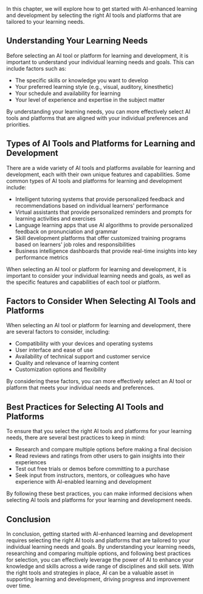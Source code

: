 

In this chapter, we will explore how to get started with AI-enhanced learning and development by selecting the right AI tools and platforms that are tailored to your learning needs.

Understanding Your Learning Needs
---------------------------------

Before selecting an AI tool or platform for learning and development, it is important to understand your individual learning needs and goals. This can include factors such as:

* The specific skills or knowledge you want to develop
* Your preferred learning style (e.g., visual, auditory, kinesthetic)
* Your schedule and availability for learning
* Your level of experience and expertise in the subject matter

By understanding your learning needs, you can more effectively select AI tools and platforms that are aligned with your individual preferences and priorities.

Types of AI Tools and Platforms for Learning and Development
------------------------------------------------------------

There are a wide variety of AI tools and platforms available for learning and development, each with their own unique features and capabilities. Some common types of AI tools and platforms for learning and development include:

* Intelligent tutoring systems that provide personalized feedback and recommendations based on individual learners' performance
* Virtual assistants that provide personalized reminders and prompts for learning activities and exercises
* Language learning apps that use AI algorithms to provide personalized feedback on pronunciation and grammar
* Skill development platforms that offer customized training programs based on learners' job roles and responsibilities
* Business intelligence dashboards that provide real-time insights into key performance metrics

When selecting an AI tool or platform for learning and development, it is important to consider your individual learning needs and goals, as well as the specific features and capabilities of each tool or platform.

Factors to Consider When Selecting AI Tools and Platforms
---------------------------------------------------------

When selecting an AI tool or platform for learning and development, there are several factors to consider, including:

* Compatibility with your devices and operating systems
* User interface and ease of use
* Availability of technical support and customer service
* Quality and relevance of learning content
* Customization options and flexibility

By considering these factors, you can more effectively select an AI tool or platform that meets your individual needs and preferences.

Best Practices for Selecting AI Tools and Platforms
---------------------------------------------------

To ensure that you select the right AI tools and platforms for your learning needs, there are several best practices to keep in mind:

* Research and compare multiple options before making a final decision
* Read reviews and ratings from other users to gain insights into their experiences
* Test out free trials or demos before committing to a purchase
* Seek input from instructors, mentors, or colleagues who have experience with AI-enabled learning and development

By following these best practices, you can make informed decisions when selecting AI tools and platforms for your learning and development needs.

Conclusion
----------

In conclusion, getting started with AI-enhanced learning and development requires selecting the right AI tools and platforms that are tailored to your individual learning needs and goals. By understanding your learning needs, researching and comparing multiple options, and following best practices for selection, you can effectively leverage the power of AI to enhance your knowledge and skills across a wide range of disciplines and skill sets. With the right tools and strategies in place, AI can be a valuable asset in supporting learning and development, driving progress and improvement over time.
